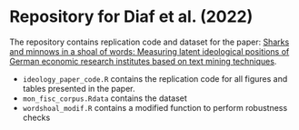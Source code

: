 # Repository for Diaf et al. (2022)
The repository contains replication code and dataset for the paper:  [Sharks and minnows in a shoal of words: Measuring latent ideological positions of German economic research institutes based on text mining techniques](https://doi.org/10.1016/j.ejpoleco.2022.102179).

* `ideology_paper_code.R` contains the replication code for all figures and tables presented in the paper.
* `mon_fisc_corpus.Rdata` contains the dataset
* `wordshoal_modif.R` contains a modified function to perform robustness checks
